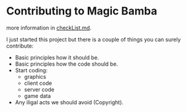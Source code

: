 # Contributing to Magic Bamba
more information in [checkList.md](/checkList.md).

I just started this project but there is a couple of things you can surely contribute:
- Basic principles how it should be.
- Basic principles how the code should be.
- Start coding:
	+ graphics
	+ client code
	+ server code
	+ game data
- Any iligal acts we should avoid (Copyright).
